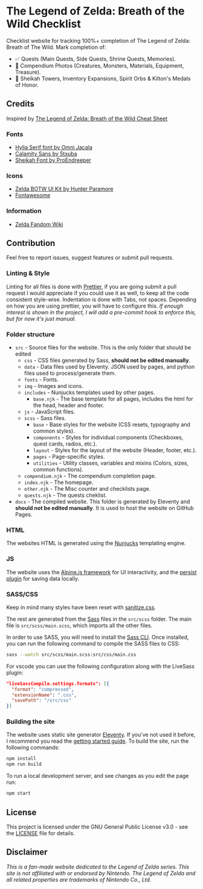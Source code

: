 # The Legend of Zelda: Breath of the Wild Checklist

Checklist website for tracking 100%+ completion of The Legend of Zelda: Breath of The Wild. Mark completion of:

- ✅ Quests (Main Quests, Side Quests, Shrine Quests, Memories).
- 🚧 Compendium Photos (Creatures, Monsters, Materials, Equipment, Treasure).
- 🚧 Sheikah Towers, Inventory Expansions, Spirit Orbs & Kilton's Medals of Honor.

## Credits

Inspired by [The Legend of Zelda: Breath of the Wild Cheat Sheet](https://iversc.github.io/breath-of-the-wild-cheat-sheet/)

### Fonts

- [Hylia Serif font by Omni Jacala](https://artsyomni.com/hyliaserif)
- [Calamity Sans by 5txuba](https://www.reddit.com/r/zelda/comments/5txuba/breath_of_the_wild_ui_font/)
- [Sheikah Font by ProEndreeper](https://www.deviantart.com/proendreeper/art/Sheikah-Font-Full-Numbers-Letters-Symbols-1-2-659273276)

### Icons

- [Zelda BOTW UI Kit by Hunter Paramore](https://www.figma.com/@hparamore)
- [Fontawesome](https://fontawesome.com)
  
### Information

- [Zelda Fandom Wiki](https://zelda.fandom.com/wiki/100%25_Completion)

## Contribution

Feel free to report issues, suggest features or submit pull requests.

### Linting & Style

Linting for all files is done with [Prettier](https://prettier.io), if you are going submit a pull request I would appreciate if you could use it as well, to keep all the code consistent style-wise. Indentation is done with Tabs, not spaces. Depending on how you are using prettier, you will have to configure this. *If enough interest is shown in the project, I will add a pre-commit hook to enforce this, but for now it's just manual.*

### Folder structure

- `src` - Source files for the website. This is the only folder that should be edited
  - `css` - CSS files generated by Sass, **should not be edited manually**.
  - `data` - Data files used by Eleventy. JSON used by pages, and python files used to process/generate them.
  - `fonts` - Fonts.
  - `img` - Images and icons.
  - `includes` - Nunjucks templates used by other pages.
    - `base.njk` - The base template for all pages, includes the html for the head, header and footer.
  - `js` - JavaScript files.
  - `scss` - Sass files.
    - `base` - Base styles for the website (CSS resets, typography and common styles).
    - `components` - Styles for individual components (Checkboxes, quest cards, radios, etc.).
    - `layout` - Styles for the layout of the website (Header, footer, etc.).
    - `pages` - Page-specific styles.
    - `utilities` - Utility classes, variables and mixins (Colors, sizes, common functions).
  - `compendium.njk` - The compendium completion page.
  - `index.njk` - The homepage.
  - `other.njk` - The Misc counter and checklists page.
  - `quests.njk` - The quests cheklist.
- `docs` - The compiled website. This folder is generated by Eleventy and **should not be edited manually**. It is used to host the website on GitHub Pages.

### HTML

The websites HTML is generated using the [Nunjucks](https://mozilla.github.io/nunjucks/) templating engine.

### JS

The website uses the [Alpine.js framework](https://alpinejs.dev) for UI interactivity, and the [persist plugin](https://alpinejs.dev/plugins/persist) for saving data locally.

### SASS/CSS

Keep in mind many styles have been reset with [sanitize.css](https://github.com/csstools/sanitize.css).

The rest are generated from the [Sass](https://sass-lang.com) files in the `src/scss` folder. The main file is `src/scss/main.scss`, which imports all the other files.

In order to use SASS, you will need to install the [Sass CLI](https://sass-lang.com/install). Once installed, you can run the following command to compile the SASS files to CSS:

```bash
sass --watch src/scss/main.scss:src/css/main.css
```

For vscode you can use the following configuration along with the LiveSass plugin:

```json
"liveSassCompile.settings.formats": [{
  "format": "compressed",
  "extensionName": ".css",
  "savePath": "/src/css"
}]
```

### Building the site

The website uses static site generator [Eleventy](https://www.11ty.dev). If you've not used it before, I recommend you read the [getting started guide](https://www.11ty.dev/docs/getting-started/). To build the site, run the following commands:

```bash
npm install
npm run build
```

To run a local development server, and see changes as you edit the page run:

```bash
npm start
```

## License

This project is licensed under the GNU General Public License v3.0 - see the [LICENSE](LICENSE) file for details.

## Disclaimer

*This is a fan-made website dedicated to the Legend of Zelda series. This site is not affiliated with or endorsed by Nintendo. The Legend of Zelda and all related properties are trademarks of Nintendo Co., Ltd.*
